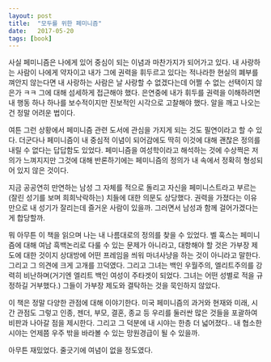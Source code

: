 ```yaml
---
layout: post
title:  "모두를 위한 페미니즘"
date:   2017-05-20
tags: [book]
---
```


사실 페미니즘은 나에게 있어 중심이 되는 이념과 마찬가지가 되어가고 있다. 내 사랑하는 사람이 나에게 약자이고 내가 그에 권력을 휘두르고 있다는 적나라한 현실의 폐부를 껴안지 않는다면 내 사랑하는 사람은 날 사랑할 수 없겠다는데 어쩔 수 없는 선택이지 않은가 ㅋㅋ 그에 대해 섬세하게 접근해야 했다. 은연중에 내가 휘두를 권력을 이해하려면 내 행동 하나 하나를 보수적이지만 진보적인 시각으로 고찰해야 했다. 알을 깨고 나오는 건 정말 어려운 법이다. 

  여튼 그런 상황에서 페미니즘 관련 도서에 관심을 가지게 되는 것도 필연이라고 할 수 있다. 더군다나 페미니즘이 내 중심적 이념이 되어감에도 딱히 이것에 대해 괜찮은 정의를 내릴 수 없다는 답답함도 있었다. 페미니즘을 여성학이라고 해석하는 것에 수상쩍은 저의가 느껴지지만 그것에 대해 반론하기에는 페미니즘의 정의가 내 속에서 정확히 형성되어 있지 않은 것이다. 

  지금 공공연히 만연하는 남성 그 자체를 적으로 돌리고 자신을 페미니스트라고 부르는(잘린 성기를 보며 희희낙락하는) 치들에 대한 의문도 상당했다. 권력을 가졌다는 이유만으로 내 성기가 잘리는데 즐거운 사람이 있을까. 그러면서 남성과 함께 걸어가겠다는 게 합당할까. 

  뭐 아무튼 이 책을 읽으며 나는 내 나름대로의 정의를 찾을 수 있었다. 벨 훅스는 페미니즘에 대해 여남 흑백논리로 다룰 수 있는 문제가 아니라고, 대항해야 할 것은 가부장 제도에 대한 것이지 상대방에 어떤 프레임을 씌워 마녀사냥을 하는 것이 아니라고 말한다. 그리고 그 의견에 크게 고개를 끄덕였다. 그리고 그녀는 백인 우월주의, 엘리트주의를 강력히 비난하며(거기엔 엘리트 백인 여성이 주타겟이 되었다. 그녀는 어떤 성별로 적을 규정하길 거부했다.) 그들이 가부장 제도와 결탁하는 것을 묵인하지 않았다. 

  이 책은 정말 다양한 관점에 대해 이야기한다. 미국 페미니즘의 과거와 현재와 미래, 시간 관점도 그렇고 인종, 젠더, 부모, 결혼, 종교 등 우리를 둘러싼 많은 것들을 포괄하여 비판과 나아갈 점을 제시한다. 그리고 그 덕분에 내 시야는 한층 더 넓어졌다.. 내 협소한 시야는 언제쯤 우주 밖을 바라볼 수 있는 망원경급이 될 수 있을까. 

  아무튼 재밌었다. 줄긋기에 여념이 없을 정도였다.